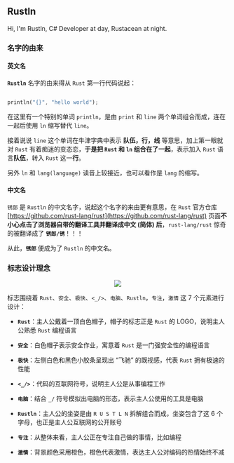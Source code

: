 ## Rustln

Hi, I'm Rustln, C# Developer at day, Rustacean at night.

### 名字的由来

#### 英文名

**`Rustln`** 名字的由来得从 `Rust` 第一行代码说起：

```rust

println("{}", "hello world");

```

在这里有一个特别的单词 `println`，是由 `print` 和 `line` 两个单词组合而成，连在一起后使用 `ln` 缩写替代 `line`。

接着说说 `line` 这个单词在牛津字典中表示 **队伍，行，线** 等意思，加上第一眼就对 `Rust` 有着痴迷的变态恋，**于是把 `Rust` 和 `ln` 组合在了一起**，表示加入 `Rust` 语言**队伍**，转入 `Rust` 这一**行**。

另外 `ln` 和 `lang(language)` 读音上较接近，也可以看作是 `lang` 的缩写。

#### 中文名

`锈郎` 是 `Rustln` 的中文名字，说起这个名字的来由更有意思，在 `Rust` 官方仓库 [https://github.com/rust-lang/rust](https://github.com/rust-lang/rust) 页面**不小心点击了浏览器自带的翻译工具并翻译成中文 (简体) 后**，`rust-lang/rust` 惊奇的被翻译成了 **`锈郎/锈`**！！！

从此，**`锈郎`** 便成为了 `Rustln` 的中文名。

### 标志设计理念

<div align="center">

<img src="https://avatars.githubusercontent.com/u/100085326?v=4" />

</div>

标志围绕着 `Rust`、`安全`、`极快`、`<_/>`、`电脑`、`Rustln`，`专注`，`激情` 这 7 个元素进行设计：

- **`Rust`**：主人公戴着一顶白色帽子，帽子的标志正是 `Rust` 的 LOGO，说明主人公熟悉 `Rust` 编程语言

- **`安全`**：白色帽子表示安全作业，寓意着 `Rust` 是一门强安全性的编程语言

- **`极快`**：左侧白色和黑色小胶条呈现出 “飞驰” 的既视感，代表 `Rust` 拥有极速的性能

- **`<_/>`**：代码的互联网符号，说明主人公是从事编程工作

- **`电脑`**：结合 `_/` 符号模拟出电脑的形态，表示主人公使用的工具是电脑

- **`Rustln`**：主人公的坐姿是由 `R U S T L N` 拆解组合而成，坐姿包含了这 6 个字母，也正是主人公互联网的公开账号

- **`专注`**：从整体来看，主人公正在专注自己做的事情，比如编程

- **`激情`**：背景颜色采用橙色，橙色代表激情，表达主人公对编码的热情始终不减

